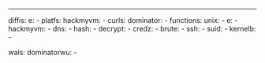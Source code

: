 ---
diffis:
  e:
    -
platfs:
  hackmyvm:
    -
curls:
  dominator:
    -
functions:
  unix:
    -
  e:
    -
  hackmyvm:
    -
  dns:
    -
  hash:
    -
  decrypt:
    -
  credz:
    -
  brute:
    -
  ssh:
    -
  suid:
    -
  kernelb:
    -

wals:
  dominatorwu:
    -
